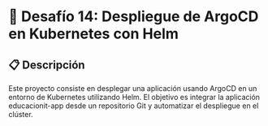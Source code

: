 # 🚀 Desafío 14: Despliegue de ArgoCD en Kubernetes con Helm

## 📋 Descripción

Este proyecto consiste en desplegar una aplicación usando ArgoCD en un entorno de Kubernetes utilizando Helm. El objetivo es integrar la aplicación educacionit-app desde un repositorio Git y automatizar el despliegue en el clúster.
